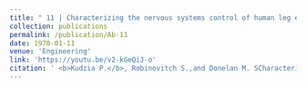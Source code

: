 ```yaml
---
title: " 11 | Characterizing the nervous systems control of human leg external forces"
collection: publications
permalink: /publication/Ab-11
date: 1970-01-11
venue: 'Engineering'
link: 'https://youtu.be/v2-kGeQiJ-o'
citation: ' <b>Kudzia P.</b>, Robinovitch S.,and Donelan M. SCharacterizing the nervous systems control of human leg external forces. <i> 30th Annual Meeting of the Neural Control of Movement</i>. Virtual Conference A<b>2020</b>'
---
```



